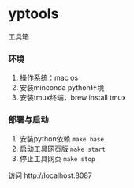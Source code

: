 # yptools

工具箱

### 环境

1. 操作系统：mac os
2. 安装minconda python环境
3. 安装tmux终端，brew install tmux

### 部署与启动

1. 安装python依赖 `make base`
2. 启动工具网页版 `make start`
3. 停止工具网页 `make stop`

访问 http://localhost:8087
